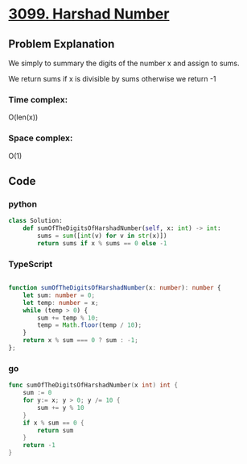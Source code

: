 # [3099. Harshad Number](https://leetcode.cn/problems/harshad-number/description/?envType=daily-question&envId=2024-07-03)



## Problem Explanation
We simply to summary the digits of the number x and assign to sums.

We return sums if x is divisible by sums otherwise we return -1
### Time complex:
O(len(x))

### Space complex:
O(1)
## Code

### python
```python
class Solution:
    def sumOfTheDigitsOfHarshadNumber(self, x: int) -> int:
        sums = sum([int(v) for v in str(x)])
        return sums if x % sums == 0 else -1
```

### TypeScript
```TypeScript

function sumOfTheDigitsOfHarshadNumber(x: number): number {
    let sum: number = 0;
    let temp: number = x;
    while (temp > 0) {
        sum += temp % 10;
        temp = Math.floor(temp / 10);
    }
    return x % sum === 0 ? sum : -1;
};
```

### go
```go
func sumOfTheDigitsOfHarshadNumber(x int) int {
    sum := 0
    for y:= x; y > 0; y /= 10 {
        sum += y % 10
    }
    if x % sum == 0 {
        return sum
    }
    return -1
}
```